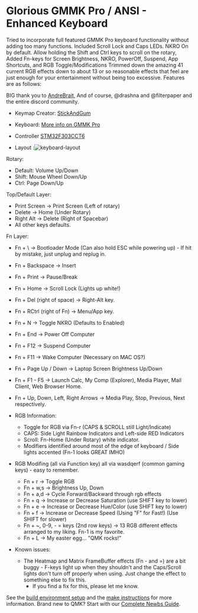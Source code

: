 # Glorious GMMK Pro / ANSI - Enhanced Keyboard

Tried to incorporate full featured GMMK Pro keyboard functionality without adding too many functions. Included Scroll Lock and Caps LEDs. NKRO On by default.
Allow holding the Shift and Ctrl keys to scroll on the rotary, Added Fn-keys for Screen Brightness, NKRO, PowerOff, Suspend, App Shortcuts, and RGB Toggle/Modifications
Trimmed down the amazing 41 current RGB effects down to about 13 or so reasonable effects that feel are just enough for your entertainment without being too excessive.
Features are as follows:

BIG thank you to [AndreBrait](https://github.com/andrebrait), And of course, @drashna and @filterpaper and the entire discord community.

* Keymap Creator: [StickAndGum](https://github.com/StickAndGum)
* Keyboard: [More info on GMMK Pro](https://www.pcgamingrace.com/products/glorious-gmmk-pro-75-barebone-black)
* Controller [STM32F303CCT6](https://www.st.com/en/microcontrollers-microprocessors/stm32f303.html)

* Layout :![keyboard-layout](https://user-images.githubusercontent.com/22257588/130371838-875ba65b-88ea-4f81-a44a-bb24194c4989.png)

Rotary:
  - Default:  Volume Up/Down
  - Shift:    Mouse Wheel Down/Up
  - Ctrl:     Page Down/Up

Top/Default Layer:
  - Print Screen -> Print Screen (Left of rotary)
  - Delete -> Home (Under Rotary)
  - Right Alt -> Delete (Right of Spacebar)
  - All other keys defaults.

Fn Layer:
  - Fn + \ -> Bootloader Mode (Can also hold ESC while powering up) - If hit by mistake, just unplug and replug in.
  - Fn + Backspace -> Insert
  - Fn + Print  -> Pause/Break
  - Fn + Home -> Scroll Lock (Lights up white!)
  - Fn + Del (right of space) -> Right-Alt key.
  - Fn + RCtrl (right of Fn) -> Menu/App key.
  - Fn + N -> Toggle NKRO (Defaults to Enabled)
  - Fn + End -> Power Off Computer
  - Fn + F12 -> Suspend Computer
  - Fn + F11 -> Wake Computer (Necessary on MAC OS?)
  - Fn + Page Up / Down -> Laptop Screen Brightness Up/Down
  - Fn + F1 - F5 -> Launch Calc, My Comp (Explorer), Media Player, Mail Client, Web Browser Home.
  - Fn + Up, Down, Left, Right Arrows -> Media Play, Stop, Previous, Next respectively.

- RGB Information:
  - Toggle for RGB via Fn-r (CAPS & SCROLL still Light/Indicate)
  - CAPS: Side Light Rainbow Indicators and Left-side RED Indicators
  - Scroll: Fn-Home (Under Rotary) white indicator.
  - Modifiers identified around most of the edge of keyboard / Side lights accented (Fn-1 looks GREAT IMHO)
  
- RGB Modifing (all via Function key) all via wasdqerf (common gaming keys) - easy to remember.
  - Fn + r -> Toggle RGB
  - Fn + w,s -> Brightness Up, Down
  - Fn + a,d -> Cycle Forward/Backward through rgb effects
  - Fn + q   -> Increase or Decrease Saturation (use SHIFT key to lower)
  - Fn + e   -> Increase or Decrease Hue/Color (use SHIFT key to lower)
  - Fn + f   -> Increase or Decrease Speed (Using "F" for Fast!) (Use SHIFT for slower)
  - Fn + ~, 0-9, - = keys (2nd row keys) -> 13 RGB different effects arranged to my liking. Fn-1 is my favorite.
  - Fn + L -> My easter egg... "QMK rocks!"
  
- Known issues:
  - The Heatmap and Matrix FrameBuffer effects (Fn - and =) are a bit buggy - F-keys light up when they shouldn't and the Caps/Scroll lights don't turn off properly when using. Just change the effect to something else to fix this. 
    - If you find a fix for this, please let me know.

See the [build environment setup](https://docs.qmk.fm/#/getting_started_build_tools) and the [make instructions](https://docs.qmk.fm/#/getting_started_make_guide) for more information. Brand new to QMK? Start with our [Complete Newbs Guide](https://docs.qmk.fm/#/newbs).
